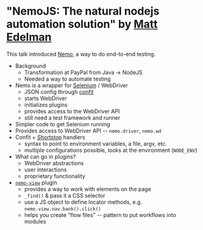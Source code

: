 # "NemoJS: The natural nodejs automation solution" by [Matt Edelman](https://github.com/grawk)

This talk introduced [Nemo](https://github.com/paypal/nemo), a way to do end-to-end testing.

* Background
  * Transformation at PayPal from Java -> NodeJS
  * Needed a way to automate testing
* Nemo is a wrapper for [Selenium](http://www.seleniumhq.org/) / WebDriver
  * JSON config through [confit](https://github.com/krakenjs/confit)
  * starts WebDriver
  * initializes plugins
  * provides access to the WebDriver API
  * still need a test framework and runner
* Simpler code to get Selenium running
* Provides access to WebDriver API -- `nemo.driver`, `nemo.wd`
* Confit + [Shortstop](https://github.com/krakenjs/shortstop) handlers
  * syntax to point to environment variables, a file, argv, etc.
  * multiple configurations possible, looks at the environment (`NODE_ENV`)
* What can go in plugins?
  * WebDriver abstractions
  * user interactions
  * proprietary functionality
* [`nemo-view`](https://github.com/paypal/nemo-view) plugin
  * provides a way to work with elements on the page
  * `_find()` & pass it a CSS selector
  * use a JS object to define locator methods, e.g. `nemo.view.nav.bank().click()`
  * helps you create "flow files" -- pattern to put workflows into modules
